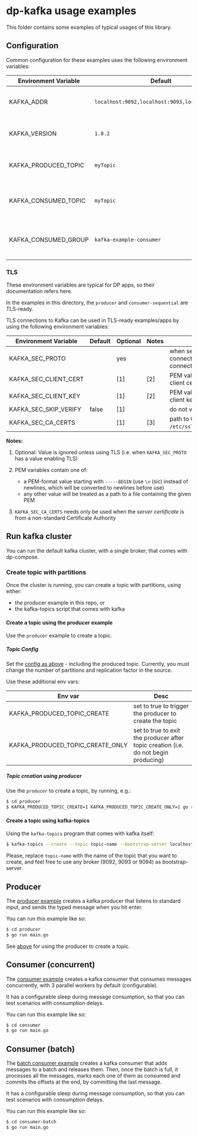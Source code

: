 # dp-kafka usage examples

This folder contains some examples of typical usages of this library.

## Configuration

Common configuration for these examples uses the following environment variables:

Environment Variable | Default                  | Description
-------------------- | -------                  | ---
KAFKA_ADDR           | `localhost:9092,localhost:9093,localhost:9094` | comma-separated list of brokers
KAFKA_VERSION        | `1.0.2`                  | version of Kafka we will connect to
KAFKA_PRODUCED_TOPIC | `myTopic`                | topic used by the producer example
KAFKA_CONSUMED_TOPIC | `myTopic`                | topic consumed by the example consumers
KAFKA_CONSUMED_GROUP | `kafka-example-consumer` | consumer group name used by example consumers

### TLS

These environment variables are typical for DP apps, so their documentation refers here.

In the examples in this directory, the `producer` and `consumer-sequential` are TLS-ready.

TLS connections to Kafka can be used in TLS-ready examples/apps by using the following environment variables:

Environment Variable  | Default   | Optional | Notes | Description
---                   | ---       | ---      | ---   | ---
KAFKA_SEC_PROTO       |           | yes      |       | when set to `TLS`, the code will use TLS connections, otherwise a plaintext connection is the default
KAFKA_SEC_CLIENT_CERT |           | [1]      | [2]   | PEM value (or file path) containing client certificate
KAFKA_SEC_CLIENT_KEY  |           | [1]      | [2]   | PEM value (or file path) containing client key
KAFKA_SEC_SKIP_VERIFY | false     | [1]      |       | do not verify server certificate
KAFKA_SEC_CA_CERTS    |           | [1]      | [3]   | path to CA cert file (e.g. `/etc/ssl/certs/Amazon_Root_CA_1.pem`)

**Notes:**

1. Optional: Value is ignored unless using TLS (i.e. when `KAFKA_SEC_PROTO` has a value enabling TLS)

2. PEM variables contain one of:
    - a PEM-format value starting with `-----BEGIN`
        (use `\n` (sic) instead of newlines, which will be converted to newlines before use)
    - any other value will be treated as a path to a file containing the given PEM

3. `KAFKA_SEC_CA_CERTS` needs only be used when the _server certificate_ is from a non-standard Certificate Authority

## Run kafka cluster

You can run the default kafka cluster, with a single broker, that comes with dp-compose.

### Create topic with partitions

Once the cluster is running, you can create a topic with partitions, using either:

- the producer example in this repo, or
- the kafka-topics script that comes with kafka

#### Create a topic using the producer example

Use the `producer` example to create a topic.

##### Topic Config

Set the [config as above](#configuration) - including the produced topic.
Currently, you must change the number of partitions and replication factor in the source.

Use these additional env vars:

Env var | Desc
------- | ---
KAFKA_PRODUCED_TOPIC_CREATE      | set to true to trigger the producer to create the topic
KAFKA_PRODUCED_TOPIC_CREATE_ONLY | set to true to exit the producer after topic creation (i.e. do not begin producing)

##### Topic creation using producer

Use the `producer` to create a topic, by running, e.g.:

```sh
$ cd producer
$ KAFKA_PRODUCED_TOPIC_CREATE=1 KAFKA_PRODUCED_TOPIC_CREATE_ONLY=1 go run main.go
```

#### Create a topic using kafka-topics

Using the `kafka-topics` program that comes with kafka itself:

```sh
$ kafka-topics --create --topic topic-name --bootstrap-server localhost:9092 --partitions 60 --replication-factor 3
```

Please, replace `topic-name` with the name of the topic that you want to create, and feel free to use any broker (9092, 9093 or 9094) as bootstrap-server.

## Producer

The [producer example](producer/main.go) creates a kafka producer that listens to standard input, and sends the typed message when you hit enter.

You can run this example like so:

```sh
$ cd producer
$ go run main.go
```

See [above](#Create-a-topic-using-the-example-producer) for using the producer to create a topic.

## Consumer (concurrent)

The [consumer example](consumer/main.go) creates a kafka consumer that consumes messages concurrently, with 3 parallel workers by default (configurable).

It has a configurable sleep during message consumption, so that you can test scenarios with consumption delays.

You can run this example like so:

```sh
$ cd consumer
$ go run main.go
```

## Consumer (batch)

The [batch consumer example](consumer-batch/main.go) creates a kafka consumer that adds messages to a batch and releases them. Then, once the batch is full, it processes all the messages, marks each one of them as consumed and commits the offsets at the end, by committing the last message.

It has a configurable sleep during message consumption, so that you can test scenarios with consumption delays.

You can run this example like so:

```sh
$ cd consumer-batch
$ go run main.go
```
